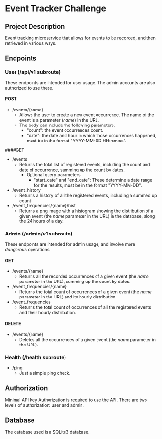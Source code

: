# Event Tracker Challenge

## Project Description
Event tracking microservice that allows for events to be recorded, and then retrieved in various ways. 

## Endpoints

### User (/api/v1 subroute)
These endpoints are intended for user usage. The admin accounts are also authorized to use these.

#### POST
- /events/{name}
    - Allows the user to create a new event occurrence. The name of the event is a parameter (*name*) in the URL.
    - The body can include the following parameters:
      - "count": the event occurrences count.
      - "date": the date and hour in which those occurrences happened, must be in the format "YYYY-MM-DD HH:mm:ss".

####GET
- /events
  - Returns the total list of registered events, including the count and date of occurrence, summing up the count by dates.
    - Optional query parameters:
      - "start_date" and "end_date": These determine a date range for the results, must be in the format "YYYY-MM-DD".
- /event_history
  - Returns a history of all the registered events, including a summed up count
- /event_frequencies/{name}/hist
  - Returns a png image with a histogram showing the distribution of a given event (the *name* parameter in the URL) in the database, along the 24 hours of a day.

### Admin (/admin/v1 subroute)
These endpoints are intended for admin usage, and involve more _dangerous_ operations.

#### GET
- /events/{name}
  - Returns all the recorded occurrences of a given event (the *name* parameter in the URL), summing up the count by dates.
- /event_frequencies/{name}
  - Returns the total count of occurrences of a given event (the *name* parameter in the URL) and its hourly distribution.
- /event_frequencies
  - Returns the total count of occurrences of all the registered events and their hourly distribution.

#### DELETE
- /events/{name}
  - Deletes all the occurrences of a given event (the *name* parameter in the URL).

### Health (/health subroute)

- /ping
  - Just a simple ping check.

## Authorization 

Minimal API Key Authorization is required to use the API. There are two levels of authorization: user and admin.

## Database

The database used is a SQLite3 database.
